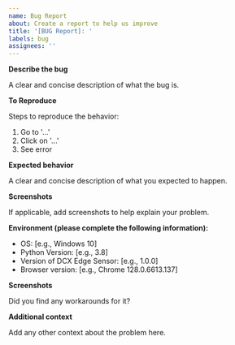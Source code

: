 ```yaml
---
name: Bug Report
about: Create a report to help us improve
title: '[BUG Report]: '
labels: bug
assignees: ''
---
```


**Describe the bug**

A clear and concise description of what the bug is.


**To Reproduce**

Steps to reproduce the behavior:

1. Go to '...'
2. Click on '...'
3. See error

**Expected behavior**

A clear and concise description of what you expected to happen.


**Screenshots**

If applicable, add screenshots to help explain your problem.


**Environment (please complete the following information):**

- OS: [e.g., Windows 10]
- Python Version: [e.g., 3.8]
- Version of DCX Edge Sensor: [e.g., 1.0.0]
- Browser version: [e.g., Chrome 128.0.6613.137]

**Screenshots**

Did you find any workarounds for it?


**Additional context**

Add any other context about the problem here.
